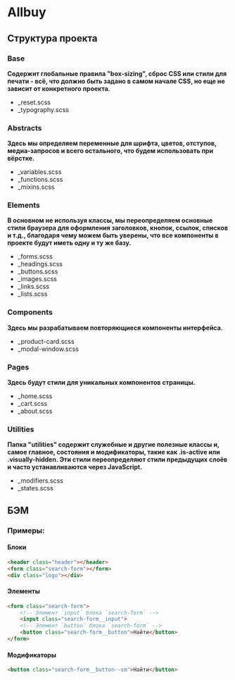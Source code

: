 # Allbuy
## Структура проекта
### Base
**Содержит глобальные правила "box-sizing", сброс CSS или стили для печати - всё, что должно быть задано в самом начале CSS, но еще не зависит от конкретного проекта.**
- _reset.scss 
- _typography.scss   

### Abstracts
**Здесь мы определяем переменные для шрифта, цветов, отступов, медиа-запросов и всего остального, что будем использовать при вёрстке.**
- _variables.scss    
- _functions.scss    
- _mixins.scss      

### Elements
**В основном не используя классы, мы переопределяем основные стили браузера для оформления заголовков, кнопок, ссылок, списков и т.д., благодаря чему можем быть уверены, что все компоненты в проекте будут иметь одну и ту же базу.**
- _forms.scss
- _headings.scss
- _buttons.scss
- _images.scss
- _links.scss
- _lists.scss

### Components
**Здесь мы разрабатываем повторяющиеся компоненты интерфейса.**
- _product-card.scss
- _modal-window.scss

### Pages
**Здесь будут стили для уникальных компонентов страницы.**
- _home.scss
- _cart.scss
- _about.scss


### Utilities 
**Папка "utilities" содержит служебные и другие полезные классы и, самое главное, состояния и модификаторы, такие как .is-active или .visually-hidden. Эти стили переопределяют стили предыдущих слоёв и часто устанавливаются через JavaScript.**
- _modifiers.scss
- _states.scss

## БЭМ
### Примеры:
#### Блоки
```html
<header class="header"></header>
<form class="search-form"></form>
<div class="logo"></div>
```
#### Элементы
```html
<form class="search-form">
    <!-- Элемент `input` блока `search-form` -->
    <input class="search-form__input">
    <!-- Элемент `button` блока `search-form` -->
    <button class="search-form__button">Найти</button>
</form>
```
#### Модификаторы
```html
<button class="search-form__button--sm">Найти</button>

```